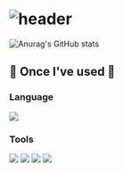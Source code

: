 # ![header](https://capsule-render.vercel.app/api?type=waving&color=timeGradient&height=200&text=GaeMeee's%20Github&fontSize=60)
![Anurag's GitHub stats](https://github-readme-stats.vercel.app/api?username=GaeMeee&show_icons=true&theme=transparent)
## 🔨  Once I've used 🔨
### Language
<img src="https://img.shields.io/badge/Swift-F05138?style=for-the-badge&logo=Swift&logoColor=white">

### Tools
<img src="https://img.shields.io/badge/xcode-147EFB?style=for-the-badge&logo=xcode&logoColor=white"> <img src="https://img.shields.io/badge/Uikit-2396F3?style=for-the-badge&logo=UIKit&logoColor=white"> <img src="https://img.shields.io/badge/Git-F05032?style=for-the-badge&logo=Git&logoColor=white"> <img src="https://img.shields.io/badge/Figma-F24E1E?style=for-the-badge&logo=Figma&logoColor=white">